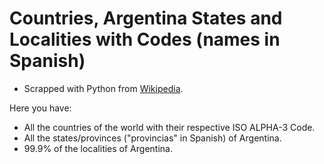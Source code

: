 # Countries, Argentina States and Localities with Codes (names in Spanish)

- Scrapped with Python from [Wikipedia](http://es.wikipedia.org/wiki/ISO_3166-1).

Here you have:
- All the countries of the world with their respective ISO ALPHA-3 Code.
- All the states/provinces ("provincias" in Spanish) of Argentina.
- 99.9% of the localities of Argentina.